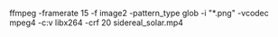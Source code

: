 ffmpeg -framerate 15 -f image2 -pattern_type glob -i "*.png" -vcodec mpeg4 -c:v libx264 -crf 20 sidereal_solar.mp4
